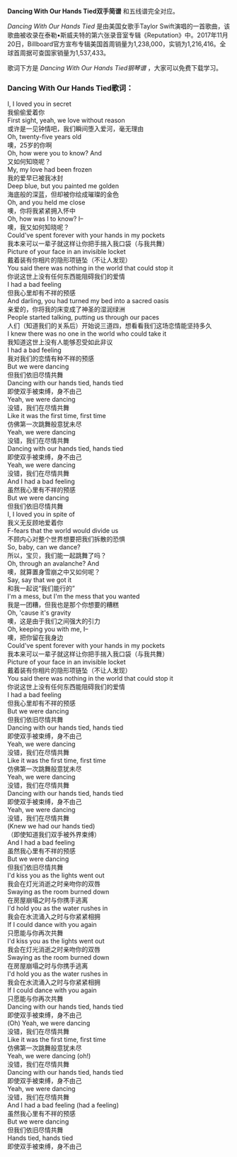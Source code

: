 

**Dancing With Our Hands Tied双手简谱** 和五线谱完全对应。

_Dancing With Our Hands Tied_ 是由美国女歌手Taylor
Swift演唱的一首歌曲，该歌曲被收录在泰勒•斯威夫特的第六张录音室专辑《Reputation》中。2017年11月20日，Billboard官方宣布专辑美国首周销量为1,238,000，实销为1,216,416。全球首周据可查国家销量为1,537,433。

歌词下方是 _Dancing With Our Hands Tied钢琴谱_ ，大家可以免费下载学习。

### Dancing With Our Hands Tied歌词：

I, I loved you in secret  
我偷偷爱着你  
First sight, yeah, we love without reason  
或许是一见钟情吧，我们瞬间堕入爱河，毫无理由  
Oh, twenty-five years old  
噢，25岁的你啊  
Oh, how were you to know? And  
又如何知晓呢？  
My, my love had been frozen  
我的爱早已被我冰封  
Deep blue, but you painted me golden  
海底般的深蓝，但却被你绘成璀璨的金色  
Oh, and you held me close  
噢，你将我紧紧拥入怀中  
Oh, how was I to know? I–  
噢，我又如何知晓呢？  
Could've spent forever with your hands in my pockets  
我本来可以一辈子就这样让你把手揣入我口袋（与我共舞）  
Picture of your face in an invisible locket  
戴着装有你相片的隐形项链坠（不让人发现）  
You said there was nothing in the world that could stop it  
你说这世上没有任何东西能阻碍我们的爱情  
I had a bad feeling  
但我心里却有不祥的预感  
And darling, you had turned my bed into a sacred oasis  
亲爱的，你将我的床变成了神圣的湿润绿洲  
People started talking, putting us through our paces  
人们（知道我们的关系后）开始说三道四，想看看我们这场恋情能坚持多久  
I knew there was no one in the world who could take it  
我知道这世上没有人能够忍受如此非议  
I had a bad feeling  
我对我们的恋情有种不祥的预感  
But we were dancing  
但我们依旧尽情共舞  
Dancing with our hands tied, hands tied  
即使双手被束缚，身不由己  
Yeah, we were dancing  
没错，我们在尽情共舞  
Like it was the first time, first time  
仿佛第一次跳舞般意犹未尽  
Yeah, we were dancing  
没错，我们在尽情共舞  
Dancing with our hands tied, hands tied  
即使双手被束缚，身不由己  
Yeah, we were dancing  
没错，我们在尽情共舞  
And I had a bad feeling  
虽然我心里有不祥的预感  
But we were dancing  
但我们依旧尽情共舞  
I, I loved you in spite of  
我义无反顾地爱着你  
F-fears that the world would divide us  
不顾内心对整个世界想要把我们拆散的恐惧  
So, baby, can we dance?  
所以，宝贝，我们能一起跳舞了吗？  
Oh, through an avalanche? And  
噢，就算置身雪崩之中又如何呢？  
Say, say that we got it  
和我一起说“我们能行的”  
I'm a mess, but I'm the mess that you wanted  
我是一团糟，但我也是那个你想要的糟糕  
Oh, 'cause it's gravity  
噢，这是由于我们之间强大的引力  
Oh, keeping you with me, I–  
噢，把你留在我身边  
Could've spent forever with your hands in my pockets  
我本来可以一辈子就这样让你把手揣入我口袋（与我共舞）  
Picture of your face in an invisible locket  
戴着装有你相片的隐形项链坠（不让人发现）  
You said there was nothing in the world that could stop it  
你说这世上没有任何东西能阻碍我们的爱情  
I had a bad feeling  
但我心里却有不祥的预感  
But we were dancing  
但我们依旧尽情共舞  
Dancing with our hands tied, hands tied  
即使双手被束缚，身不由己  
Yeah, we were dancing  
没错，我们在尽情共舞  
Like it was the first time, first time  
仿佛第一次跳舞般意犹未尽  
Yeah, we were dancing  
没错，我们在尽情共舞  
Dancing with our hands tied, hands tied  
即使双手被束缚，身不由己  
Yeah, we were dancing  
没错，我们在尽情共舞  
(Knew we had our hands tied)  
（即使知道我们双手被外界束缚）  
And I had a bad feeling  
虽然我心里有不祥的预感  
But we were dancing  
但我们依旧尽情共舞  
I'd kiss you as the lights went out  
我会在灯光消逝之时亲吻你的双唇  
Swaying as the room burned down  
在房屋崩塌之时与你携手逃离  
I'd hold you as the water rushes in  
我会在水流涌入之时与你紧紧相拥  
If I could dance with you again  
只愿能与你再次共舞  
I'd kiss you as the lights went out  
我会在灯光消逝之时亲吻你的双唇  
Swaying as the room burned down  
在房屋崩塌之时与你携手逃离  
I'd hold you as the water rushes in  
我会在水流涌入之时与你紧紧相拥  
If I could dance with you again  
只愿能与你再次共舞  
Dancing with our hands tied, hands tied  
即使双手被束缚，身不由己  
(Oh) Yeah, we were dancing  
没错，我们在尽情共舞  
Like it was the first time, first time  
仿佛第一次跳舞般意犹未尽  
Yeah, we were dancing (oh!)  
没错，我们在尽情共舞  
Dancing with our hands tied, hands tied  
即使双手被束缚，身不由己  
Yeah, we were dancing  
没错，我们在尽情共舞  
And I had a bad feeling (had a feeling)  
虽然我心里有不祥的预感  
But we were dancing  
但我们依旧尽情共舞  
Hands tied, hands tied  
即使双手被束缚，身不由己

